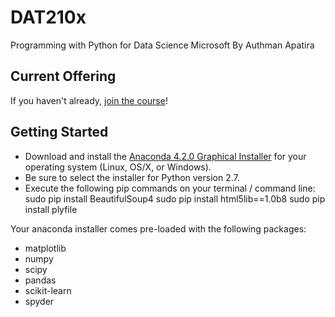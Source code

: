 # DAT210x
Programming with Python for Data Science Microsoft
By Authman Apatira

## Current Offering

If you haven't already, [join the course](https://www.edx.org/course/programming-python-data-science-microsoft-dat210x-0)!


## Getting Started

 * Download and install the [Anaconda 4.2.0 Graphical Installer](https://www.continuum.io/downloads) for your operating system (Linux, OS/X, or Windows).
 * Be sure to select the installer for Python version 2.7.
 * Execute the following pip commands on your terminal / command line:
     sudo pip install BeautifulSoup4
     sudo pip install html5lib==1.0b8
     sudo pip install plyfile


Your anaconda installer comes pre-loaded with the following packages:

 * matplotlib
 * numpy
 * scipy
 * pandas
 * scikit-learn
 * spyder
